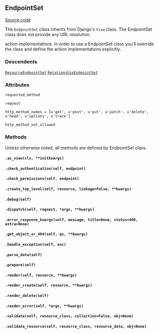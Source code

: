 ## EndpointSet

[Source code](https://github.com/pinax/pinax-api/blob/master/pinax/api/viewsets.py)

The `EndpointSet` class inherits from Django's `View` class. The EndpointSet class does not provide any URL resolution.

action implementations. In order to use a EndpointSet class you'll override the class and define the action implementations explicitly.

### Descendents

[`ResourceEndpointSet`](resourceendpointset_class.md)
[`RelationshipEndpointSet`](relationshipendpointset_class.md)

### Attributes

`requested_method`

`request`

`http_method_names = [u'get', u'post', u'put', u'patch', u'delete', u'head', u'options', u'trace']`

`http_method_not_allowed`

### Methods

Unless otherwise noted, all methods are defined by EndpointSet class.

#### `.as_view(cls, **initkwargs)`

#### `.check_authentication(self, endpoint)`

#### `.check_permissions(self, endpoint)`

#### `.create_top_level(self, resource, linkage=False, **kwargs)`

#### `.debug(self)`

#### `.dispatch(self, request, *args, **kwargs)`

#### `.error_response_kwargs(self, message, title=None, status=400, extra=None)`

#### `.get_object_or_404(self, qs, **kwargs)`

#### `.handle_exception(self, exc)`

#### `.parse_data(self)`

#### `.prepare(self)`

#### `.render(self, resource, **kwargs)`

#### `.render_create(self, resource, **kwargs)`

#### `.render_delete(self)`

#### `.render_error(self, *args, **kwargs)`

#### `.validate(self, resource_class, collection=False, obj=None)`

#### `.validate_resource(self, resource_class, resource_data, obj=None)`
